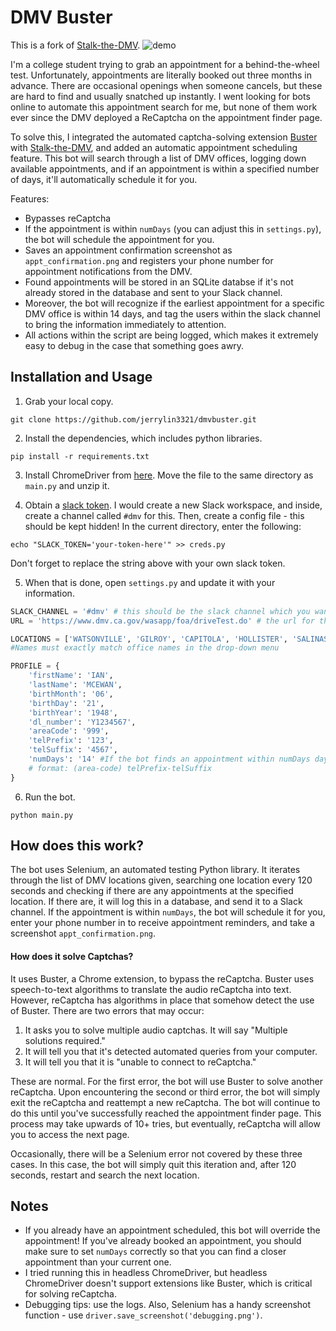 # DMV Buster

This is a fork of [Stalk-the-DMV](https://github.com/thisisandreeeee/stalk-the-DMV). 
![demo](https://raw.githubusercontent.com/thisisandreeeee/stalk-the-DMV/master/demo.gif)

I'm a college student trying to grab an appointment for a behind-the-wheel test. Unfortunately, appointments are literally booked out three months in advance. There are occasional openings when someone cancels, but these are hard to find and usually snatched up instantly. I went looking for bots online to automate this appointment search for me, but none of them work ever since the DMV deployed a ReCaptcha on the appointment finder page. 

To solve this, I integrated the automated captcha-solving extension [Buster](https://github.com/dessant/buster) with [Stalk-the-DMV](https://github.com/thisisandreeeee/stalk-the-DMV), and added an automatic appointment scheduling feature. This bot will search through a list of DMV offices, logging down available appointments, and if an appointment is within a specified number of days, it'll automatically schedule it for you.

Features:
* Bypasses reCaptcha
* If the appointment is within `numDays` (you can adjust this in `settings.py`), the bot will schedule the appointment for you.
* Saves an appointment confirmation screenshot as `appt_confirmation.png` and registers your phone number for appointment notifications from the DMV.
* Found appointments will be stored in an SQLite databse if it's not already stored in the database and sent to your Slack channel. 
* Moreover, the bot will recognize if the earliest appointment for a specific DMV office is within 14 days, and tag the users within the slack channel to bring the information immediately to attention. 
* All actions within the script are being logged, which makes it extremely easy to debug in the case that something goes awry.


## Installation and Usage
1. Grab your local copy.
```
git clone https://github.com/jerrylin3321/dmvbuster.git
```
2. Install the dependencies, which includes python libraries.
```
pip install -r requirements.txt
```
3. Install ChromeDriver from [here](http://chromedriver.storage.googleapis.com/2.23/chromedriver_mac64.zip). Move the file to the same directory as `main.py` and unzip it. 

4. Obtain a [slack token](https://api.slack.com/docs/oauth-test-tokens). I would create a new Slack workspace, and inside, create a channel called `#dmv` for this. Then, create a config file - this should be kept hidden! In the current directory, enter the following:
```
echo "SLACK_TOKEN='your-token-here'" >> creds.py
```
Don't forget to replace the string above with your own slack token. 

5. When that is done, open `settings.py` and update it with your information.
```python
SLACK_CHANNEL = '#dmv' # this should be the slack channel which you want to send messages to
URL = 'https://www.dmv.ca.gov/wasapp/foa/driveTest.do' # the url for the DMV web form

LOCATIONS = ['WATSONVILLE', 'GILROY', 'CAPITOLA', 'HOLLISTER', 'SALINAS', 'SEASIDE', "LOS BANOS", 'MODESTO']
#Names must exactly match office names in the drop-down menu

PROFILE = {
    'firstName': 'IAN',
    'lastName': 'MCEWAN',
    'birthMonth': '06',
    'birthDay': '21',
    'birthYear': '1948',
    'dl_number': 'Y1234567',
    'areaCode': '999',
    'telPrefix': '123',
    'telSuffix': '4567',
    'numDays': '14' #If the bot finds an appointment within numDays days, it will schedule the appointment; otherwise, it'll just record it and send to Slack
    # format: (area-code) telPrefix-telSuffix
}

```
6. Run the bot.
```
python main.py
```

## How does this work?
The bot uses Selenium, an automated testing Python library. It iterates through the list of DMV locations given, searching one location every 120 seconds and checking if there are any appointments at the specified location. If there are, it will log this in a database, and send it to a Slack channel. If the appointment is within `numDays`, the bot will schedule it for you, enter your phone number in to receive appointment reminders, and take a screenshot `appt_confirmation.png`. 

#### How does it solve Captchas?
It uses Buster, a Chrome extension, to bypass the reCaptcha. Buster uses speech-to-text algorithms to translate the audio reCaptcha into text. However, reCaptcha has algorithms in place that somehow detect the use of Buster. There are two errors that may occur:

1. It asks you to solve multiple audio captchas. It will say "Multiple solutions required."
2. It will tell you that it's detected automated queries from your computer. 
3. It will tell you that it is "unable to connect to reCaptcha." 

These are normal. For the first error, the bot will use Buster to solve another reCaptcha. Upon encountering the second or third error, the bot will simply exit the reCaptcha and reattempt a new reCaptcha. The bot will continue to do this until you've successfully reached the appointment finder page. This process may take upwards of 10+ tries, but eventually, reCaptcha will allow you to access the next page. 

Occasionally, there will be a Selenium error not covered by these three cases. In this case, the bot will simply quit this iteration and, after 120 seconds, restart and search the next location.

## Notes
* If you already have an appointment scheduled, this bot will override the appointment! If you've already booked an appointment, you should make sure to set `numDays` correctly so that you can find a closer appointment than your current one. 
* I tried running this in headless ChromeDriver, but headless ChromeDriver doesn't support extensions like Buster, which is critical for solving reCaptcha. 
* Debugging tips: use the logs. Also, Selenium has a handy screenshot function - use `driver.save_screenshot('debugging.png')`. 
